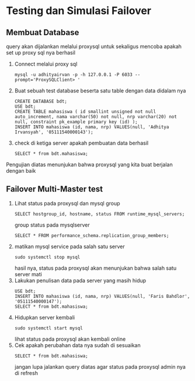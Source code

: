 # Testing dan Simulasi Failover
## Membuat Database 
query akan dijalankan melalui proxysql untuk sekaligus mencoba apakah set up proxy sql nya berhasil
1. Connect melalui proxy sql
   ```
   mysql -u adhityairvan -p -h 127.0.0.1 -P 6033 --prompt='ProxySQLClient> '
   ```
2. Buat sebuah test database beserta satu table dengan data didalam nya
   ```
   CREATE DATABASE bdt;
   USE bdt;
   CREATE TABLE mahasiswa ( id smallint unsigned not null auto_increment, nama varchar(50) not null, nrp varchar(20) not null, constraint pk_example primary key (id) );
   INSERT INTO mahasiswa (id, nama, nrp) VALUES(null, 'Adhitya Irvansyah', '05111540000143');
   ```
3. check di ketiga server apakah pembuatan data berhasil
   ```
   SELECT * from bdt.mahasiswa;
   ```
Pengujian diatas menunjukan bahwa proxysql yang kita buat berjalan dengan baik

## Failover Multi-Master test
1. Lihat status pada proxysql dan mysql group
   ```
   SELECT hostgroup_id, hostname, status FROM runtime_mysql_servers;
   ```
   group status pada mysqlserver
   ```
   SELECT * FROM performance_schema.replication_group_members;
   ```
2. matikan mysql service pada salah satu server
   ```
   sudo systemctl stop mysql
   ```
   hasil nya, status pada proxysql akan menunjukan bahwa salah satu server mati
3. Lakukan penulisan data pada server yang masih hidup
   ```
   USE bdt;
   INSERT INTO mahasiswa (id, nama, nrp) VALUES(null, 'Faris Bahdlor', '05111540000147');
   SELECT * from bdt.mahasiswa;
   ```
4. Hidupkan server kembali
   ```
   sudo systemctl start mysql
   ```
   lihat status pada proxysql akan kembali online
5. Cek apakah perubahan data nya sudah di sesuaikan 
   ```
   SELECT * from bdt.mahasiswa;
   ```
    jangan lupa jalankan query diatas agar status pada proxysql admin nya di refresh